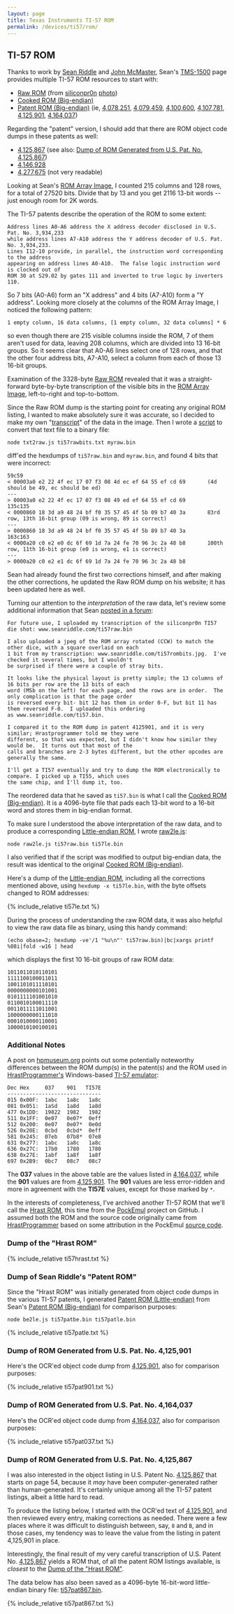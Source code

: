 ```yaml
---
layout: page
title: Texas Instruments TI-57 ROM
permalink: /devices/ti57/rom/
---
```


TI-57 ROM
---------

Thanks to work by [Sean Riddle](http://seanriddle.com/tms1500.html) and [John McMaster](http://uvicrec.blogspot.com),
Sean's [TMS-1500](http://seanriddle.com/tms1500.html) page provides multiple TI-57 ROM resources to start with:

- [Raw ROM](ti57raw.bin) (from [siliconpr0n](http://siliconpr0n.org) [photo](http://siliconpr0n.org/archive/doku.php?id=mcmaster:ti:tmc1501nc))
- [Cooked ROM (Big-endian)](ti57be.bin)
- [Patent ROM (Big-endian)](ti57patbe.bin) (ie, [4,078,251](../patents/us4078251), [4,079,459](../patents/us4079459), [4,100,600](../patents/us4100600), [4,107,781](../patents/us4107781), [4,125,901](../patents/us4125901), [4,164,037](../patents/us4164037))

Regarding the "patent" version, I should add that there are ROM object code dumps in these patents as well:
 
- [4,125,867](../patents/us4125867) (see also: [Dump of ROM Generated from U.S. Pat. No. 4,125,867](#dump-of-rom-generated-from-us-pat-no-4125867))
- [4,146,928](../patents/us4146928)
- [4,277,675](../patents/us4277675) (not very readable)

Looking at Sean's [ROM Array Image](http://seanriddle.com/ti57rombits.jpg), I counted 215 columns and 128 rows,
for a total of 27520 bits.  Divide that by 13 and you get 2116 13-bit words -- just enough room for 2K words.

The TI-57 patents describe the operation of the ROM to some extent:

	Address lines A0-A6 address the X address decoder disclosed in U.S. Pat. No. 3,934,233
	while address lines A7-A10 address the Y address decoder of U.S. Pat. No. 3,934,233.
	Lines I12-10 provide, in parallel, the instruction word corresponding to the address
	appearing on address lines A0-A10.  The false logic instruction word is clocked out of
	ROM 30 at S29.02 by gates 111 and inverted to true logic by inverters 110.

So 7 bits (A0-A6) form an "X address" and 4 bits (A7-A10) form a "Y address".  Looking more closely at the columns
of the ROM Array Image, I noticed the following pattern:

	1 empty column, 16 data columns, [1 empty column, 32 data columns] * 6

so even though there are 215 visible columns inside the ROM, 7 of them aren't used for data, leaving 208
columns, which are divided into 13 16-bit groups.  So it seems clear that A0-A6 lines select one of 128 rows,
and that the other four address bits, A7-A10, select a column from each of those 13 16-bit groups.

Examination of the 3328-byte [Raw ROM](ti57raw.bin) revealed that it was a straight-forward byte-by-byte
transcription of the visible bits in the [ROM Array Image](http://seanriddle.com/ti57rombits.jpg), left-to-right
and top-to-bottom.

Since the Raw ROM dump is the starting point for creating any original ROM listing, I wanted to make absolutely
sure it was accurate, so I decided to make my own "[transcript](ti57rawbits.txt)" of the data in the image.
Then I wrote a [script](txt2raw.js) to convert that text file to a binary file:

	node txt2raw.js ti57rawbits.txt myraw.bin
	
diff'ed the hexdumps of `ti57raw.bin` and `myraw.bin`, and found 4 bits that were incorrect:

	59c59
	< 00003a0 e2 22 4f ec 17 07 f3 08 4d ec ef 64 55 ef cd 69       (4d should be 49, ec should be ed)
	---
	> 00003a0 e2 22 4f ec 17 07 f3 08 49 ed ef 64 55 ef cd 69
	135c135
	< 0000860 18 3d a9 48 24 bf f0 35 57 45 4f 5b 09 b7 40 3a       83rd row, 13th 16-bit group (09 is wrong, 89 is correct)
	---
	> 0000860 18 3d a9 48 24 bf f0 35 57 45 4f 5b 89 b7 40 3a
	163c163
	< 0000a20 c0 e2 e0 dc 6f 69 1d 7a 24 fe 70 96 3c 2a 48 b8       100th row, 11th 16-bit group (e0 is wrong, e1 is correct)
	---
	> 0000a20 c0 e2 e1 dc 6f 69 1d 7a 24 fe 70 96 3c 2a 48 b8

Sean had already found the first two corrections himself, and after making the other corrections, he updated
the Raw ROM dump on his website; it has been updated here as well.

Turning our attention to the *interpretation* of the raw data, let's review some additional information that Sean
[posted in a forum](http://forums.bannister.org//ubbthreads.php?ubb=showflat&Number=98011#Post98011):

	For future use, I uploaded my transcription of the siliconpr0n TI57 die shot: www.seanriddle.com/ti57raw.bin
	
	I also uploaded a jpeg of the ROM array rotated (CCW) to match the other dice, with a square overlaid on each
	1 bit from my transcription: www.seanriddle.com/ti57rombits.jpg.  I've checked it several times, but I wouldn't
	be surprised if there were a couple of stray bits.
	
	It looks like the physical layout is pretty simple; the 13 columns of 16 bits per row are the 13 bits of each
	word (MSb on the left) for each page, and the rows are in order.  The only complication is that the page order
	is reversed every bit- bit 12 has them in order 0-F, but bit 11 has them reversed F-0.  I uploaded this ordering
	as www.seanriddle.com/ti57.bin.
	
	I compared it to the ROM dump in patent 4125901, and it is very similar; Hrastprogrammer told me they were
	different, so that was expected, but I didn't know how similar they would be.  It turns out that most of the
	calls and branches are 2-3 bytes different, but the other opcodes are generally the same.
	
	I'll get a TI57 eventually and try to dump the ROM electronically to compare. I picked up a TI55, which uses
	the same chip, and I'll dump it, too.

The reordered data that he saved as `ti57.bin` is what I call the [Cooked ROM (Big-endian)](ti57be.bin).
It is a 4096-byte file that pads each 13-bit word to a 16-bit word and stores them in big-endian format.

To make sure I understood the above interpretation of the raw data, and to produce a corresponding
[Little-endian ROM](ti57le.bin), I wrote [raw2le.js](raw2le.js):

	node raw2le.js ti57raw.bin ti57le.bin

I also verified that if the script was modified to output big-endian data, the result was identical
to the original [Cooked ROM (Big-endian)](ti57be.bin).

Here's a dump of the [Little-endian ROM](ti57le.bin), including all the corrections mentioned above,
using `hexdump -x ti57le.bin`, with the byte offsets changed to ROM addresses:

{% include_relative ti57le.txt %}

During the process of understanding the raw ROM data, it was also helpful to view the raw data file as binary,
using this handy command:

	(echo obase=2; hexdump -ve'/1 "%u\n"' ti57raw.bin)|bc|xargs printf %08i|fold -w16 | head

which displays the first 10 16-bit groups of raw ROM data:

	1011011010110101
	1111100100011011
	1001101011110101
	0000000000101001
	0101111101001010
	0110010100011110
	0011011111011001
	1000000000111010
	0001010000110001
	1000010100100101

### Additional Notes

A post on [hpmuseum.org](http://www.hpmuseum.org/cgi-sys/cgiwrap/hpmuseum/archv021.cgi?read=248085)
points out some potentially noteworthy differences between the ROM dump(s) in the patent(s) and the ROM used in
[HrastProgrammer's](http://www.hrastprogrammer.com/) Windows-based [TI-57 emulator](http://www.hrastprogrammer.com/ti57e/):

	Dec Hex     037    901   TI57E
	------------------------------
	015 0x00F:  1abc   1a8c   1a8c
	081 0x051:  1aSd   1a8d   1a8d
	477 0x1DD:  19822  1982   1982
	511 0x1FF:  0e07   0e07*  0eff
	512 0x200:  0e07   0e07*  0e0d
	526 0x20E:  0cbd   0cbd*  0eff
	581 0x245:  07eb   07b8*  07e8
	631 0x277:  1abc   1a8c   1a8c
	636 0x27C:  17b0   1780   1780
	638 0x27E:  1abf   1a8f   1a8f
	697 0x2B9:  0bc7   08c7   08c7

The **037** values in the above table are the values listed in [4,164,037](../patents/us4164037), while
the **901** values are from [4,125,901](../patents/us4125901).  The **901** values are less error-ridden and more
in agreement with the **TI57E** values, except for those marked by `*`.

In the interests of completeness, I've archived another TI-57 ROM that we'll call the [Hrast ROM](ti57hrast.bin),
this time from the [PockEmul](https://github.com/pockemul/PockEmul) project on GitHub.  I assumed both the ROM
and the source code originally came from [HrastProgrammer](http://www.hrastprogrammer.com/) based on some
attribution in the PockEmul [source code](https://github.com/pockemul/PockEmul/blob/master/src/cpu/ti57cpu.cpp).

### Dump of the "Hrast ROM"
 
{% include_relative ti57hrast.txt %}

### Dump of Sean Riddle's "Patent ROM"
 
Since the "Hrast ROM" was initially generated from object code dumps in the various TI-57 patents,
I generated [Patent ROM (Little-endian)](ti57patle.bin) from Sean's [Patent ROM (Big-endian)](ti57patbe.bin)
for comparison purposes:

	node be2le.js ti57patbe.bin ti57patle.bin

{% include_relative ti57patle.txt %}

### Dump of ROM Generated from U.S. Pat. No. 4,125,901
 
Here's the OCR'ed object code dump from [4,125,901](../patents/us4125901), also for comparison purposes:

{% include_relative ti57pat901.txt %}

### Dump of ROM Generated from U.S. Pat. No. 4,164,037
 
Here's the OCR'ed object code dump from [4,164,037](../patents/us4164037/), also for comparison purposes:

{% include_relative ti57pat037.txt %}

### Dump of ROM Generated from U.S. Pat. No. 4,125,867

I was also interested in the object listing in U.S. Patent No.
[4,125,867](https://docs.google.com/viewer?url=patentimages.storage.googleapis.com/pdfs/US4125867.pdf)
that starts on page 54, because it *may* have been computer-generated rather than human-generated.
It's certainly unique among all the TI-57 patent listings, albeit a little hard to read.

To produce the listing below, I started with the OCR'ed text of [4,125,901](../patents/us4125901), and then
reviewed every entry, making corrections as needed.  There were a few places where it was difficult to
distinguish between, say, `8` and `B`, and in those cases, my tendency was to leave the value from the listing
in patent 4,125,901 in place.

Interestingly, the final result of my very careful transcription of U.S. Patent No.
[4,125,867](https://docs.google.com/viewer?url=patentimages.storage.googleapis.com/pdfs/US4125867.pdf) yields
a ROM that, of all the patent ROM listings available, is *closest* to the [Dump of the "Hrast ROM"](#dump-of-the-hrast-rom).   

The data below has also been saved as a 4096-byte 16-bit-word little-endian binary file: [ti57pat867.bin](ti57pat867.bin).
  
{% include_relative ti57pat867.txt %}
